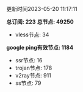 更新时间2023-05-20 11:17:11

**总订阅: 223**
**总节点: 49250**
- vless节点: 34

**google ping有效节点: 1184**
- ssr节点: 16
- trojan节点: 178
- v2ray节点: 911
- ss节点: 79
